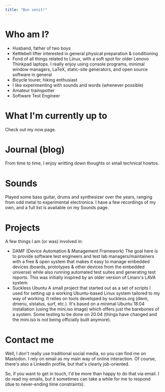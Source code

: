 ```yaml
---
title: "Bun venit!"
---
```


# Who am I?
+ Husband, father of two boys
+ Kettlebell lifter interested in general physical preparation & conditioning
+ Fond of all things related to Linux, with a soft spot for older Lenovo Thinkpad laptops. I really enjoy using console programs, minimal window managers, LaTeX, static-site generators, and open source software in general
+ Bicycle tourer, hiking enthusiast
+ I like experimenting with sounds and words (whenever possible)
+ Amateur trainspotter
+ Software Test Engineer

# What I'm currently up to
Check out my now page.

# Journal (blog)
From time to time, I enjoy writting down thoughts or small technical howtos.

# Sounds
Played some bass guitar, drums and synthesizer over the years, ranging from odd metal to experimental electronica. I have a few recordings of my own, and a full list is available on my Sounds page.

# Projects

A few things I am (or was) involved in:
+ DAMF (Device Automation & Management Framework)
The goal here is to provide software test engineers and test lab managers/maintainers with a free & open system that makes it easy to manage embedded devices (boards, prototypes & other devices from the embedded universe) while also running automated test suites and generating test reports. This was initially inspired by an older version of Linaro's LAVA system.
+ Suckless Ubuntu
A small project that started out as a set of scripts I used for setting up a working Ubuntu-based Linux system tailored to my way of working. It relies on tools developed by suckless.org (dwm, dmenu, slstatus, surf, etc.). It's based on a minimal Ubuntu 18.04 installation (using the mini.iso image) which offers just the barebones of a system. Some testing to be done on 20.04 (things have changed and the mini.iso is not being officially built anymore).

# Contact me
Well, I don't really use traditional social media, so you can find me on Mastodon. I rely on email as my main way of online interaction. Of course, there's also a LinkedIn profile, but that's clearly job-oriented.

So, if you want to get in touch, I'd be more than happy to do that via email. I do read my emails, but it sometimes can take a while for me to respond (due to never-ending time constraints).
